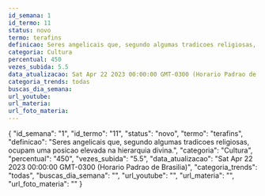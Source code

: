 ```yaml
---
id_semana: 1
id_termo: 11
status: novo
termo: terafins
definicao: Seres angelicais que, segundo algumas tradicoes religiosas, ocupam uma posicao elevada na hierarquia divina.
categoria: Cultura
percentual: 450
vezes_subida: 5.5
data_atualizacao: Sat Apr 22 2023 00:00:00 GMT-0300 (Horario Padrao de Brasilia)
categoria_trends: todas
buscas_dia_semana: 
url_youtube: 
url_materia: 
url_foto_materia: 
---
```


{
  "id_semana": "1",
  "id_termo": "11",
  "status": "novo",
  "termo": "terafins",
  "definicao": "Seres angelicais que, segundo algumas tradicoes religiosas, ocupam uma posicao elevada na hierarquia divina.",
  "categoria": "Cultura",
  "percentual": "450",
  "vezes_subida": "5.5",
  "data_atualizacao": "Sat Apr 22 2023 00:00:00 GMT-0300 (Horario Padrao de Brasilia)",
  "categoria_trends": "todas",
  "buscas_dia_semana": "",
  "url_youtube": "",
  "url_materia": "",
  "url_foto_materia": ""
}